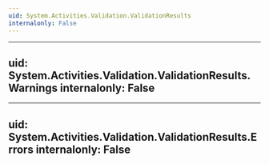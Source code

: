 ```yaml
---
uid: System.Activities.Validation.ValidationResults
internalonly: False
---
```


---
uid: System.Activities.Validation.ValidationResults.Warnings
internalonly: False
---

---
uid: System.Activities.Validation.ValidationResults.Errors
internalonly: False
---
